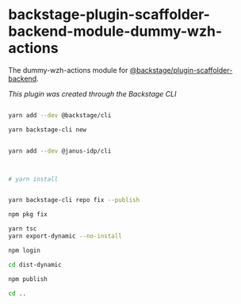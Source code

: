 # backstage-plugin-scaffolder-backend-module-dummy-wzh-actions

The dummy-wzh-actions module for [@backstage/plugin-scaffolder-backend](https://www.npmjs.com/package/@backstage/plugin-scaffolder-backend).

_This plugin was created through the Backstage CLI_

```bash

yarn add --dev @backstage/cli

yarn backstage-cli new


yarn add --dev @janus-idp/cli



# yarn install


yarn backstage-cli repo fix --publish

npm pkg fix

yarn tsc
yarn export-dynamic --no-install

npm login

cd dist-dynamic 

npm publish

cd ..

```